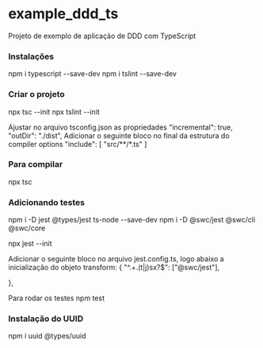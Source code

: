 # example_ddd_ts
Projeto de exemplo de aplicação de DDD com TypeScript


### Instalações
npm i typescript --save-dev
npm i tslint --save-dev

### Criar o projeto
npx tsc --init
npx tslint --init

Ajustar no arquivo tsconfig.json as propriedades
    "incremental": true,                              
    "outDir": "./dist",
    Adicionar o seguinte bloco no final da estrutura do compiler options
        "include": [
            "src/**/*.ts"
        ]

### Para compilar
npx tsc        

### Adicionando testes
npm i -D jest @types/jest ts-node --save-dev
npm i -D @swc/jest @swc/cli @swc/core

npx jest --init

Adicionar o seguinte bloco no arquivo jest.config.ts, logo abaixo a inicialização do objeto
transform: {
    "^.+\.(t|j)sx?$": ["@swc/jest"],
    
  },

Para rodar os testes
npm test  

### Instalação do UUID
npm i uuid @types/uuid